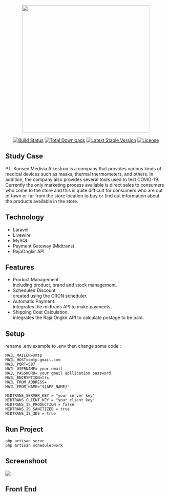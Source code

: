 <p align="center"><a href="https://laravel.com" target="_blank"><img src="https://raw.githubusercontent.com/laravel/art/master/logo-lockup/5%20SVG/2%20CMYK/1%20Full%20Color/laravel-logolockup-cmyk-red.svg" width="400"></a></p>

<p align="center">
<a href="https://travis-ci.org/laravel/framework"><img src="https://travis-ci.org/laravel/framework.svg" alt="Build Status"></a>
<a href="https://packagist.org/packages/laravel/framework"><img src="https://img.shields.io/packagist/dt/laravel/framework" alt="Total Downloads"></a>
<a href="https://packagist.org/packages/laravel/framework"><img src="https://img.shields.io/packagist/v/laravel/framework" alt="Latest Stable Version"></a>
<a href="https://packagist.org/packages/laravel/framework"><img src="https://img.shields.io/packagist/l/laravel/framework" alt="License"></a>
</p>

## Study Case

PT. Konsen Medisia Alkestron is a company that provides various kinds of medical devices such as masks, thermal thermometers, and others. In addition, the company also provides several tools used to test COVID-19. Currently the only marketing process available is direct sales to consumers who come to the store and this is quite difficult for consumers who are out of town or far from the store location to buy or find out information about the products available in the store.

## Technology

- Laravel 
- Livewire
- MySQL
- Payment Gateway (Midtrans)
- RajaOngkir API

## Features

- Product Management
    <br>
    including product, brand and stock management.
- Scheduled Discount
    <br>
    created using the CRON scheduler.
- Automatic Payment.
    <br>
    integrates the midtrans API to make payments.
- Shipping Cost Calculation.
    <br>
    integrates the Raja Ongkir API to calculate postage to be paid.

## Setup

rename .env.example to .env then change some code : 

```
MAIL_MAILER=smtp
MAIL_HOST=smtp.gmail.com
MAIL_PORT=587
MAIL_USERNAME= your email 
MAIL_PASSWORD= your gmail apllication password
MAIL_ENCRYPTION=tls
MAIL_FROM_ADDRESS=
MAIL_FROM_NAME="${APP_NAME}"

MIDTRANS_SERVER_KEY = "your server key"
MIDTRANS_CLIENT_KEY = "your client key"
MIDTRANS_IS_PRODUCTION = false
MIDTRANS_IS_SANITIZED = true
MIDTRANS_IS_3DS = true

```
## Run Project

```
php artisan serve
php artisan schedule:work
```

## Screenshoot 

<img src="https://previews.dropbox.com/p/thumb/ABs6C4YFd9i7tQjxZBBUE0K6-vKRYMnz44q16rzZnQmDoqd_pMFd2rQbtEVrj6-E9cnrDAHVMG_J6-WAMW3j1_VwXAGKhsvsOAD2hLGNLVBdEr_W_1HkufFEPlgqP1CPjImpbROE6UTzXMXjYkmDTaIKf9fu06xto0we-ZbfoMF8SC5sZ7p3JD9yuro7zmmtHWPyN5bSvS_s4E8peHHDv6sjaqJb4VwNDL02HCz0wq1ou4pVsdGtS5jpE1kgcYExsV2iyF8F9e2RLG0fllvMwdp0wkyhEQR-diNBYbkbOMaGq3aKUHECKo5PuTcwpvvDjInFJ4pt4OEUz3IXEChnJQVODapvExdgtWj-4lNw2ifMnR1b2YpMNti99553vNjm_Pc/p.png" />

## Front End


